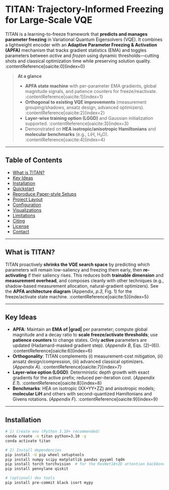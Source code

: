 # TITAN: Trajectory-Informed Freezing for Large-Scale VQE

TITAN is a learning-to-freeze framework that **predicts and manages parameter freezing** in Variational Quantum Eigensolvers (VQE). It combines a lightweight encoder with an **Adaptive Parameter Freezing & Activation (APFA)** mechanism that tracks gradient statistics (EMA) and toggles parameters between *active* and *frozen* using dynamic thresholds—cutting shots and classical optimization time while preserving solution quality. :contentReference[oaicite:0]{index=0}

> **At a glance**
> - **APFA state machine** with per-parameter EMA gradients, global magnitude signals, and patience counters for freeze/reactivate. :contentReference[oaicite:1]{index=1}  
> - **Orthogonal to existing VQE improvements** (measurement grouping/shadows, ansatz design, advanced optimizers). :contentReference[oaicite:2]{index=2}  
> - **Layer-wise training option (LGGD)** and Gaussian initialization supported. :contentReference[oaicite:3]{index=3}  
> - Demonstrated on **HEA isotropic/anisotropic Hamiltonians** and **molecular benchmarks** (e.g., LiH, H₂O). :contentReference[oaicite:4]{index=4}

---

## Table of Contents
- [What is TITAN?](#what-is-titan)
- [Key Ideas](#key-ideas)
- [Installation](#installation)
- [Quickstart](#quickstart)
- [Reproduce Paper-style Setups](#reproduce-paper-style-setups)
- [Project Layout](#project-layout)
- [Configuration](#configuration)
- [Visualizations](#visualizations)
- [Limitations](#limitations)
- [Citing](#citing)
- [License](#license)
- [Contact](#contact)

---

## What is TITAN?

TITAN proactively **shrinks the VQE search space** by predicting which parameters will remain low-saliency and freezing them early, then **re-activating** if their saliency rises. This reduces both **trainable dimension** and **measurement overhead**, and composes cleanly with other techniques (e.g., shadow-based measurement allocation, natural-gradient optimizers). See the **APFA architecture diagram** (Appendix, *p.3*, Fig. 1) for the freeze/activate state machine. :contentReference[oaicite:5]{index=5}

---

## Key Ideas

- **APFA**: Maintain an **EMA of |grad|** per parameter; compute global magnitude and a decay ratio to **scale freeze/activate thresholds**; use **patience counters** to change states. Only **active** parameters are updated (Hadamard-masked gradient step). (*Appendix B*, Eqs. (2)–(6)). :contentReference[oaicite:6]{index=6}  
- **Orthogonality**: TITAN complements (i) measurement-cost mitigation, (ii) ansatz design/compression, (iii) advanced classical optimizers. (*Appendix A*). :contentReference[oaicite:7]{index=7}  
- **Layer-wise option (LGGD)**: Deterministic depth growth with exact gradients for the active prefix; reduced per-iteration cost. (*Appendix E.1*). :contentReference[oaicite:8]{index=8}  
- **Benchmarks**: HEA on isotropic (XX+YY+ZZ) and anisotropic models; **molecular LiH** and others with second-quantized Hamiltonians and Givens rotations. (*Appendix F*). :contentReference[oaicite:9]{index=9}

---

## Installation

```bash
# 1) Create env (Python 3.10+ recommended)
conda create -n titan python=3.10 -y
conda activate titan

# 2) Install dependencies
pip install -U pip wheel setuptools
pip install numpy scipy matplotlib pandas pyyaml tqdm
pip install torch torchvision  # for the ResNet18+2D attention backbone
pip install pennylane qiskit

# (optional) dev tools
pip install pre-commit black isort mypy
